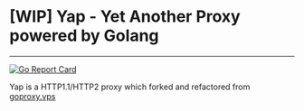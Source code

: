 # [WIP] Yap - Yet Another Proxy powered by Golang

---

[![Go Report Card](https://goreportcard.com/badge/github.com/yaproxy/yap?style=flat-square)](https://goreportcard.com/report/yaproxy/yap)

Yap is a HTTP1.1/HTTP2 proxy which forked and refactored from [goproxy.vps](https://github.com/phuslu/goproxy/tree/server.vps)
